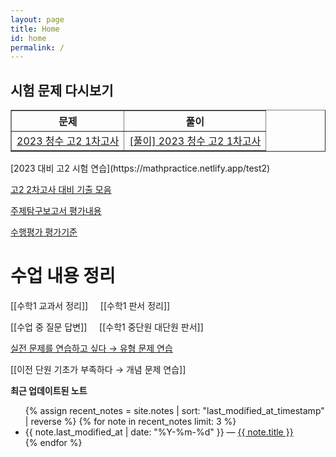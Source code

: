 ```yaml
---
layout: page
title: Home
id: home
permalink: /
---
```

## 시험 문제 다시보기
<table border="1">
<th>문제</th> <th>풀이</th> 
  <tr>
    <td class="tg-0lax"><a href="/pdf/2023 test/2023 청수 고2 1차고사.pdf">2023 청수 고2 1차고사</a></td>
    <td class="tg-0lax"><a href="/pdf/2023 test/%5B풀이%5D%202023%20청수%20고2%201차고사.pdf">[풀이] 2023 청수 고2 1차고사</a></td>
  </tr>
  </table>
  [2023 대비 고2 시험 연습](https://mathpractice.netlify.app/test2)

  [고2 2차고사 대비 기출 모음](https://cheonantest.netlify.app/2-2)
  
  <a href="/pdf/주제탐구보고서.pdf">주제탐구보고서 평가내용 </a>
  
 <a href="/pdf/수행평가 평가기준.pdf">수행평가 평가기준</a>
# 수업 내용 정리

[[수학1 교과서 정리]] &nbsp;&nbsp;&nbsp;&nbsp;[[수학1 판서 정리]]

[[수업 중 질문 답변]] &nbsp;&nbsp;&nbsp;&nbsp;[[수학1 중단원 대단원 판서]]

[실전 문제를 연습하고 싶다 → 유형 문제 연습](https://gwandae.notion.site/1-dd45063073674fdf812d8bb06fe92360)

[[이전 단원 기초가 부족하다 → 개념 문제 연습]]


<strong>최근 업데이트된 노트</strong>

<ul>
  {% assign recent_notes = site.notes | sort: "last_modified_at_timestamp" | reverse %}
  {% for note in recent_notes limit: 3 %}
    <li>
      {{ note.last_modified_at | date: "%Y-%m-%d" }} — <a class="internal-link" href="{{ note.url }}">{{ note.title }}</a>
    </li>
  {% endfor %}
</ul>

<style>
  .wrapper {
    max-width: 46em;
  }
</style>
